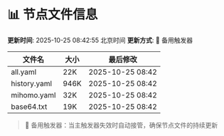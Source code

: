 # 📊 节点文件信息

**更新时间**: 2025-10-25 08:42:55 北京时间
**更新方式**: 🔄 备用触发器

| 文件名 | 大小 | 最后修改 |
|--------|------|----------|
| all.yaml | 22K | 2025-10-25 08:42 |
| history.yaml | 946K | 2025-10-25 08:42 |
| mihomo.yaml | 32K | 2025-10-25 08:42 |
| base64.txt | 19K | 2025-10-25 08:42 |

> 🔄 备用触发器：当主触发器失效时自动接管，确保节点文件的持续更新
